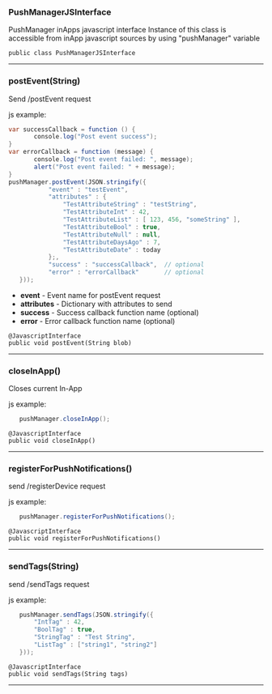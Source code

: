 ### PushManagerJSInterface <a name="PushManagerJSInterface"></a>
 PushManager inApps javascript interface
 Instance of this class is accessible from inApp javascript sources by using "pushManager" variable

```
public class PushManagerJSInterface 
```
---
### postEvent(String) <a name="postEvent(String)"></a>
 Send /postEvent request
 <p>
 js example:
 
 ```java
 var successCallback = function () {
 		console.log("Post event success");
 }
 var errorCallback = function (message) {
 		console.log("Post event failed: ", message);
 		alert("Post event failed: " + message);
 }
 pushManager.postEvent(JSON.stringify({
 			"event" : "testEvent",
 			"attributes" : {
 				"TestAttributeString" : "testString",
 				"TestAttributeInt" : 42,
 				"TestAttributeList" : [ 123, 456, "someString" ],
 				"TestAttributeBool" : true,
 				"TestAttributeNull" : null,
 				"TestAttributeDaysAgo" : 7,
 				"TestAttributeDate" : today
 			};,
 			"success" : "successCallback", 	// optional
 			"error" : "errorCallback" 		// optional
 	}));
 
```
 

    
* **event** - Event name for postEvent request
* **attributes** - Dictionary with attributes to send
* **success** - Success callback function name (optional)
* **error** - Error callback function name (optional)
```
@JavascriptInterface
public void postEvent(String blob) 
```
---
### closeInApp() <a name="closeInApp()"></a>
 Closes current In-App
 <p>
 js example:
 
 ```java
    pushManager.closeInApp();
 
```
 

```
@JavascriptInterface
public void closeInApp() 
```
---
### registerForPushNotifications() <a name="registerForPushNotifications()"></a>
 send /registerDevice request
 <p>
 js example:
 
 ```java
    pushManager.registerForPushNotifications();
 
```
 

```
@JavascriptInterface
public void registerForPushNotifications() 
```
---
### sendTags(String) <a name="sendTags(String)"></a>
 send /sendTags request
 <p>
 js example:
 
 ```java
    pushManager.sendTags(JSON.stringify({
    	"IntTag" : 42,
    	"BoolTag" : true,
    	"StringTag" : "Test String",
    	"ListTag" : ["string1", "string2"]
    }));
 
```
 

```
@JavascriptInterface
public void sendTags(String tags) 
```
---
